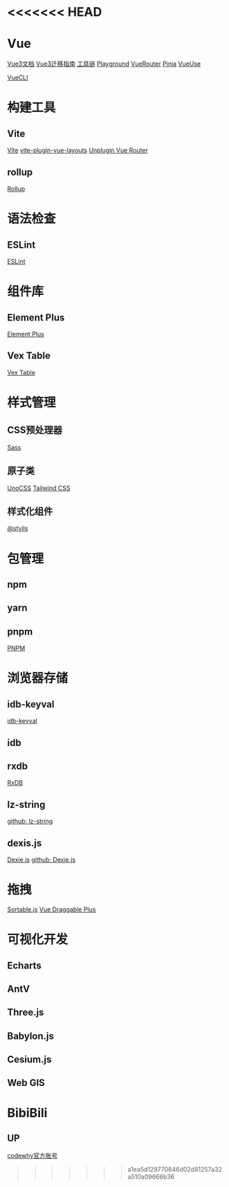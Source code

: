 <<<<<<< HEAD
=======
# Vue
[Vue3文档](https://cn.vuejs.org/)
[Vue3迁移指南](https://v3-migration.vuejs.org/zh/)
[工具链](https://cn.vuejs.org/guide/scaling-up/tooling)
[Playground](https://play.vuejs.org/)
[VueRouter](https://router.vuejs.org/zh/)
[Pinia](https://pinia.vuejs.org/zh/)
[VueUse](https://vueuse.org/)

[VueCLI](https://cli.vuejs.org/zh/)

# 构建工具

## Vite
[Vite](https://cn.vitejs.dev/)
[vite-plugin-vue-layouts](https://github.com/JohnCampionJr/vite-plugin-vue-layouts)
[Unplugin Vue Router](https://uvr.esm.is/)

## rollup
[Rollup](https://cn.rollupjs.org/)

# 语法检查

## ESLint
[ESLint](https://eslint.org/)

# 组件库

## Element Plus
[Element Plus](https://element-plus.org/zh-CN/)

## Vex Table
[Vex Table](https://vxetable.cn/v3)

# 样式管理

## CSS预处理器
[Sass](https://sass-lang.com/)

## 原子类
[UnoCSS](https://unocss.dev/)
[Tailwind CSS](https://www.tailwindcss.cn/)

## 样式化组件

[@styils](https://github.com/styils/styils)


# 包管理

## npm

## yarn

## pnpm
[PNPM](https://pnpm.io/zh/)

# 浏览器存储

## idb-keyval
[idb-keyval](https://github.com/jakearchibald/idb-keyval)

## idb

## rxdb
[RxDB](https://rxdb.info/)

## lz-string
[github: lz-string](https://github.com/pieroxy/lz-string/)

## dexis.js
[Dexie.js](https://dexie.org/)
[github: Dexie.js](https://github.com/dexie/Dexie.js)

# 拖拽

[Sortable.js](https://sortablejs.github.io/Sortable/)
[Vue Draggable Plus](https://vue-draggable-plus.pages.dev/)

# 可视化开发

## Echarts

## AntV

## Three.js

## Babylon.js

## Cesium.js

## Web GIS

# BibiBili 

## UP
[codewhy官方账号](https://space.bilibili.com/36139192)

>>>>>>> a1ea5d129770846d02d81257a32a510a09666b36
